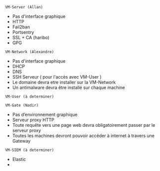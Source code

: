 ```
VM-Server (Allan)
```
- Pas d'interface graphique
- HTTP
- Fail2ban
- Portsentry
- SSL + CA (haribo)
- GPG

```
VM-Network (Alexandre)
```
- Pas d'interface graphique
- DHCP
- DNS 
- SSH Serveur ( pour l'accès avec VM-User )
- Le domaine devra etre installer sur la VM-Network
- Un antimalware devra être installé sur chaque machine


```
VM-User (à determiner)
```


```
VM-Gate (Nadir)
```
- Pas d’environnement graphique
- Serveur proxy HTTP
- Toute requête vers une page web devra obligatoirement passer par le serveur proxy
- Toutes les machines devront pouvoir accéder à internet à travers une Gateway
```
VM-SIEM (à determiner)
```
- Elastic
- 
